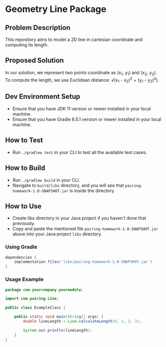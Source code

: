 # Geometry Line Package

## Problem Description
This repository aims to model a 2D line in cartesian coordinate and computing its length.

## Proposed Solution
In our solution, we represent two points coordinate as (x<sub>1</sub>, y<sub>1</sub>) and (x<sub>2</sub>, y<sub>2</sub>).
To compute the length, we use Euclidean distance: &#8730;(x<sub>1</sub> - x<sub>2</sub>)<sup>2</sup> + (y<sub>1</sub> - y<sub>2</sub>)<sup>2</sup>).

## Dev Environment Setup
- Ensure that you have JDK 11 version or newer installed in your local machine.
- Ensure that you have Gradle 6.5.1 version or newer installed in your local machine.

## How to Test
- Run `./gradlew test` in your CLI to test all the available test cases.

## How to Build
- Run `./gradlew build` in your CLI.
- Navigate to `build/libs` directory, and you will see that `pairing-homework-1.0-SNAPSHOT.jar` is inside the directory.

## How to Use
- Create libs directory in your Java project if you haven't done that previously.
- Copy and paste the mentioned file `pairing-homework-1.0-SNAPSHOT.jar` above into your Java project `libs` directory.

### Using Gradle
```groovy
dependencies {
    implementation files('libs/pairing-homework-1.0-SNAPSHOT.jar')
}
```

### Usage Example
```java
package com.yourcompany.yourmodule;

import com.pairing.Line;

public class ExampleClass {

    public static void main(String[] args) {
        double lineLength = Line.calculateLength(0, 1, 2, 3);

        System.out.println(lineLength);
    }
}
```

